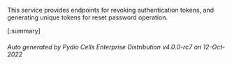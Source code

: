






This service provides endpoints for revoking authentication tokens, and generating unique tokens for reset password operation.

[:summary]

###### Auto generated by Pydio Cells Enterprise Distribution v4.0.0-rc7 on 12-Oct-2022
